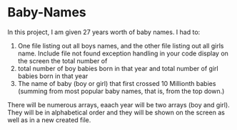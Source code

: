 # Baby-Names
In this project, I am given 27 years worth of baby names. I had to: 
1) One file listing out all boys names, and the other file listing out all girls name. Include file not found exception handling in your code 
display on the screen the total number of
2) total number of boy babies born in that year and total number of girl babies born in that year
3) The name of baby (boy or girl) that first crossed 10 Millionth babies (summing from most popular baby names, that is, from the top down.)

There will be numerous arrays, eaach year will be two arrays (boy and girl).
They will be in alphabetical order and they will be shown on the screen as well as in a new created file.
